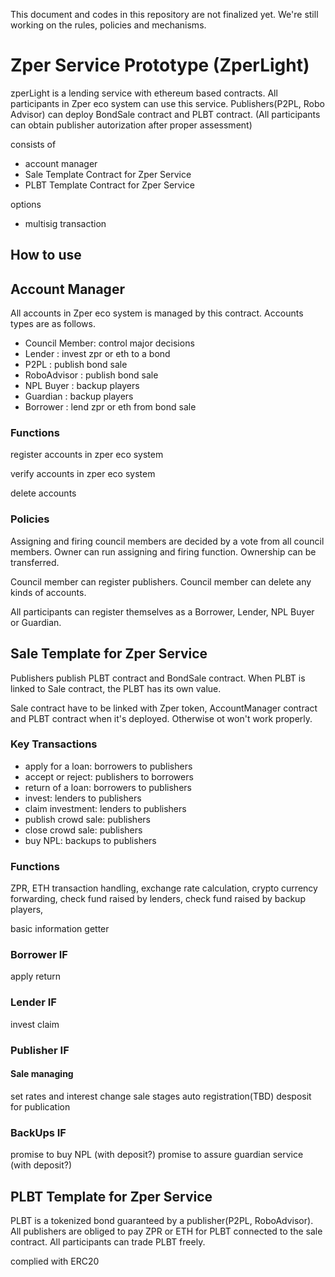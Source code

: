 This document and codes in this repository are not finalized yet.  We're still working on the rules, policies and mechanisms.

# Zper Service Prototype (ZperLight)
zperLight is a lending service with ethereum based contracts. All participants in Zper eco system can use this service.
Publishers(P2PL, Robo Advisor) can deploy BondSale contract and PLBT contract. (All participants can obtain publisher autorization after proper assessment)


consists of 
- account manager
- Sale Template Contract for Zper Service
- PLBT Template Contract for Zper Service 

options
- multisig transaction

## How to use


## Account Manager
All accounts in Zper eco system is managed by this contract.
Accounts types are as follows.
- Council Member: control major decisions
- Lender		: invest zpr or eth to a bond
- P2PL			: publish bond sale
- RoboAdvisor	: publish bond sale
- NPL Buyer		: backup players
- Guardian		: backup players
- Borrower		: lend zpr or eth from bond sale

### Functions
register accounts in zper eco system

verify accounts in zper eco system

delete accounts

### Policies
Assigning and firing council members are decided by a vote from all council members.
Owner can run assigning and firing function. Ownership can be transferred.

Council member can register publishers.
Council member can delete any kinds of accounts.

All participants can register themselves as a Borrower, Lender, NPL Buyer or Guardian.

## Sale Template for Zper Service 
Publishers publish PLBT contract and BondSale contract. When PLBT is linked to Sale contract, the PLBT has its own value.

Sale contract have to be linked with Zper token, AccountManager contract and PLBT contract when it's deployed. Otherwise ot won't work properly.

### Key Transactions
- apply for a loan: borrowers to publishers
- accept or reject: publishers to borrowers
- return of a loan: borrowers to publishers
- invest: lenders to publishers
- claim investment: lenders to publishers
- publish crowd sale: publishers
- close crowd sale: publishers
- buy NPL: backups to publishers

### Functions
ZPR, ETH transaction handling,
exchange rate calculation,
crypto currency forwarding,
check fund raised by lenders,
check fund raised by backup players,

basic information getter

### Borrower IF
apply
return

### Lender IF
invest
claim

### Publisher IF
#### Sale managing
set rates and interest
change sale stages
auto registration(TBD)
desposit for publication

### BackUps IF
promise to buy NPL (with deposit?)
promise to assure guardian service (with deposit?)


## PLBT Template for Zper Service 
PLBT is a tokenized bond guaranteed by a publisher(P2PL, RoboAdvisor). All publishers are obliged to pay ZPR or ETH for PLBT connected to the sale contract.
All participants can trade PLBT freely.

complied with ERC20

